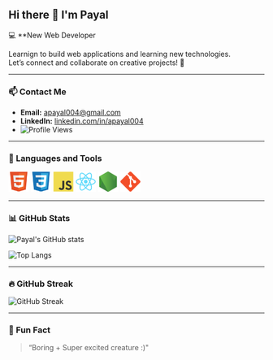 ## Hi there 👋 I'm Payal 

💻 **New Web Developer 

Learnign to build web applications and learning new technologies.  
Let’s connect and collaborate on creative projects! 🚀  

---

### 📫 Contact Me  
- **Email:** [apayal004@gmail.com](mailto:apayal004@gmail.com)  
- **LinkedIn:** [linkedin.com/in/apayal004](https://www.linkedin.com/in/apayal004)  
- ![Profile Views](https://komarev.com/ghpvc/?username=payal004&label=Profile%20views&color=0e75b6&style=flat)

---

### 🧰 Languages and Tools  
<p>
  <img src="https://raw.githubusercontent.com/devicons/devicon/master/icons/html5/html5-original.svg" alt="HTML5" width="40" height="40"/>
  <img src="https://raw.githubusercontent.com/devicons/devicon/master/icons/css3/css3-original.svg" alt="CSS3" width="40" height="40"/>
  <img src="https://raw.githubusercontent.com/devicons/devicon/master/icons/javascript/javascript-original.svg" alt="JavaScript" width="40" height="40"/>
  <img src="https://raw.githubusercontent.com/devicons/devicon/master/icons/react/react-original.svg" alt="React" width="40" height="40"/>
  <img src="https://raw.githubusercontent.com/devicons/devicon/master/icons/nodejs/nodejs-original.svg" alt="Node.js" width="40" height="40"/>
  <img src="https://raw.githubusercontent.com/devicons/devicon/master/icons/git/git-original.svg" alt="Git" width="40" height="40"/>
</p>

---

### 📊 GitHub Stats  
![Payal's GitHub stats](https://github-readme-stats.vercel.app/api?username=payal004&show_icons=true&theme=radical)  

![Top Langs](https://github-readme-stats.vercel.app/api/top-langs/?username=payal004&layout=compact&theme=radical)

---

### 🔥 GitHub Streak  
![GitHub Streak](https://streak-stats.demolab.com?user=payal004&theme=radical)

---

### 💬 Fun Fact  
> “Boring + Super excited creature :)" 
